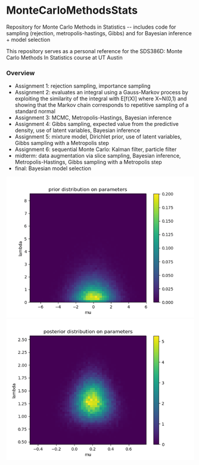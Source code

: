 # MonteCarloMethodsStats
Repository for Monte Carlo Methods in Statistics -- includes code for sampling (rejection, metropolis-hastings, Gibbs) and for Bayesian inference + model selection

This repository serves as a personal reference for the SDS386D: Monte Carlo Methods In Statistics course at UT Austin

### Overview
  * Assignment 1: rejection sampling, importance sampling
  * Assignment 2: evaluates an integral using a Gauss-Markov process by exploiting the similarity of the integral with E[f(X)] where X~N(0,1) and showing that the Markov chain corresponds to repetitive sampling of a standard normal
  * Assignment 3: MCMC, Metropolis-Hastings, Bayesian inference
  * Assignment 4: Gibbs sampling, expected value from the predictive density, use of latent variables, Bayesian inference
  * Assignment 5: mixture model, Dirichlet prior, use of latent variables, Gibbs sampling with a Metropolis step
  * Assignment 6: sequential Monte Carlo: Kalman filter, particle filter
  * midterm: data augmentation via slice sampling, Bayesian inference, Metropolis-Hastings, Gibbs sampling with a Metropolis step
  * final: Bayesian model selection
  
![pr](/midterm/samples_prior_2d.png)![pos](/midterm/samples_posterior_2d.png)
